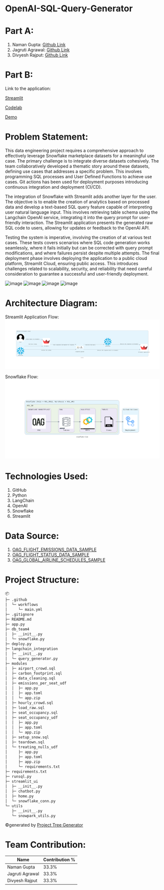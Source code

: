 # OpenAI-SQL-Query-Generator

# Part A:

1. Naman Gupta: [Github Link](https://github.com/naman02602/sfguide-data-engineering-with-snowpark-python)
2. Jagruti Agrawal: [Github Link](https://github.com/Jagruti1906/sfguide-data-engineering-with-snowpark-python)
3. Divyesh Rajput: [Github Link](https://github.com/rajputdi/sfguide-data-engineering-with-snowpark-python)

# Part B:

Link to the application:

[Streamlit](https://wasgwogpfkl5yto2awpmjd.streamlit.app/)

[Codelab](https://codelabs-preview.appspot.com/?file_id=1mfLS9nPQTpeH135d3CkisDhNd843zBflrGr8IP75V3c#0)

[Demo](https://youtu.be/QjffuiWDbpA)

# Problem Statement:

This data engineering project requires a comprehensive approach to effectively leverage Snowflake marketplace datasets for a meaningful use case. The primary challenge is to integrate diverse datasets cohesively. The team collaboratively developed a thematic story around these datasets, defining use cases that addresses a specific problem. This involves programming SQL processes and User Defined Functions to achieve use cases. Git actions has been used for deployment purposes introducing continuous integration and deployment (CI/CD).

The integration of Snowflake with Streamlit adds another layer for the user. The objective is to enable the creation of analytics based on processed data and develop a text-based SQL query feature capable of interpreting user natural language input. This involves retrieving table schema using the Langchain OpenAI service, integrating it into the query prompt for user-friendly interaction. The Streamlit application presents the generated raw SQL code to users, allowing for updates or feedback to the OpenAI API.

Testing the system is imperative, involving the creation of at various test cases. These tests covers scenarios where SQL code generation works seamlessly, where it fails initially but can be corrected with query prompt modifications, and where failures persist despite multiple attempts. The final deployment phase involves deploying the application to a public cloud platform, Streamlit Cloud, ensuring public access. This introduces challenges related to scalability, security, and reliability that need careful consideration to guarantee a successful and user-friendly deployment.

![image](https://github.com/BigDataIA-Fall2023-Team4/Assignment_04/assets/113845871/07555b00-6e04-4f5a-82e0-bcbb60e8f85b)
![image](https://github.com/BigDataIA-Fall2023-Team4/Assignment_04/assets/113845871/b7d7147e-5004-49ae-8551-3ab59a0da150)
![image](https://github.com/BigDataIA-Fall2023-Team4/Assignment_04/assets/113845871/6daa4aac-c6dd-433c-964a-a0a9b5d836bc)
![image](https://github.com/BigDataIA-Fall2023-Team4/Assignment_04/assets/113845871/16ac2730-56b4-4df3-bcc2-d0f7c207bf63)

# Architecture Diagram:

Streamlit Application Flow:
![image](https://github.com/BigDataIA-Fall2023-Team4/Assignment_04/blob/main/Diagrams/streamlit_app_1.png)

Snowflake Flow:
![image](https://github.com/BigDataIA-Fall2023-Team4/Assignment_04/blob/main/Diagrams/snowflake_flow.png)

# Technologies Used:

1. GitHub
2. Python
3. LangChain
4. OpenAI
5. Snowflake
6. Streamlit

# Data Source:
1. [OAG_FLIGHT_EMISSIONS_DATA_SAMPLE](https://app.snowflake.com/lhbewyp/ve70966/#/data/shared/SNOWFLAKE_DATA_MARKETPLACE/listing/GZ1M7Z2MQ3D?originTab=databases&database=OAG_FLIGHT_EMISSIONS_DATA_SAMPLE)
2. [OAG_FLIGHT_STATUS_DATA_SAMPLE](https://app.snowflake.com/lhbewyp/ve70966/#/data/shared/SNOWFLAKE_DATA_MARKETPLACE/listing/GZ1M7Z2MQ42?originTab=databases&database=OAG_FLIGHT_STATUS_DATA_SAMPLE)
3. [OAG_GLOBAL_AIRLINE_SCHEDULES_SAMPLE](https://app.snowflake.com/lhbewyp/ve70966/#/data/shared/SNOWFLAKE_DATA_MARKETPLACE/listing/GZ1M7Z2MQ39?originTab=databases&database=OAG_GLOBAL_AIRLINE_SCHEDULES_SAMPLE)

# Project Structure:

```
📦 
├─ .github
│  └─ workflows
│     └─ main.yml
├─ .gitignore
├─ README.md
├─ app.py
├─ db_team4
│  ├─ __init__.py
│  └─ snowflake.py
├─ deploy.py
├─ langchain_integration
│  ├─ __init__.py
│  └─ query_generator.py
├─ modules
│  ├─ airport_crowd.sql
│  ├─ carbon_footprint.sql
│  ├─ data_cleaning.sql
│  ├─ emissions_per_seat_udf
│  │  ├─ app.py
│  │  ├─ app.toml
│  │  └─ app.zip
│  ├─ hourly_crowd.sql
│  ├─ load_raw.sql
│  ├─ seat_occupancy.sql
│  ├─ seat_occupancy_udf
│  │  ├─ app.py
│  │  ├─ app.toml
│  │  └─ app.zip
│  ├─ setup_snow.sql
│  ├─ teardown.sql
│  └─ treating_nulls_udf
│     ├─ app.py
│     ├─ app.toml
│     ├─ app.zip
│     └─ requirements.txt
├─ requirements.txt
├─ runsql.py
├─ streamlit_ui
│  ├─ __init__.py
│  ├─ chatbot.py
│  ├─ home.py
│  └─ snowflake_conn.py
└─ utils
   ├─ __init__.py
   └─ snowpark_utils.py
```
©generated by [Project Tree Generator](https://woochanleee.github.io/project-tree-generator)

# Team Contribution:

| Name            | Contribution % |
|-----------------|----------------|
| Naman Gupta     |     33.3%      |
| Jagruti Agrawal |     33.3%      |
| Divyesh Rajput  |     33.3%      |
